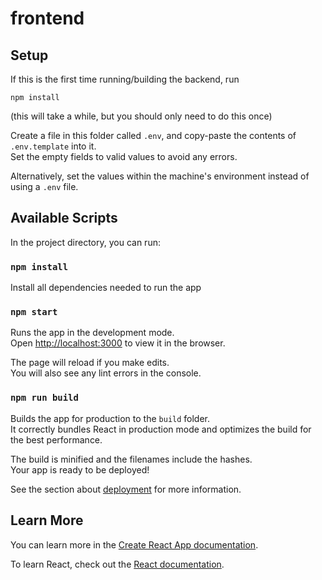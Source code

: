 # frontend

## Setup

If this is the first time running/building the backend, run
```
npm install
```
(this will take a while, but you should only need to do this once)  

  
Create a file in this folder called `.env`, and copy-paste the contents of `.env.template` into it.  
Set the empty fields to valid values to avoid any errors.  
  
Alternatively, set the values within the machine's environment instead of using a `.env` file.

## Available Scripts

In the project directory, you can run:

### `npm install`

Install all dependencies needed to run the app

### `npm start`

Runs the app in the development mode.\
Open [http://localhost:3000](http://localhost:3000) to view it in the browser.

The page will reload if you make edits.\
You will also see any lint errors in the console.

### `npm run build`

Builds the app for production to the `build` folder.\
It correctly bundles React in production mode and optimizes the build for the best performance.

The build is minified and the filenames include the hashes.\
Your app is ready to be deployed!

See the section about [deployment](https://facebook.github.io/create-react-app/docs/deployment) for more information.

## Learn More

You can learn more in the [Create React App documentation](https://facebook.github.io/create-react-app/docs/getting-started).

To learn React, check out the [React documentation](https://reactjs.org/).
